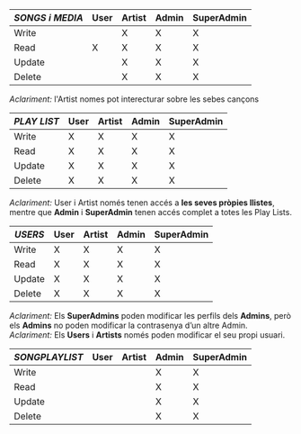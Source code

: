 | ***SONGS i MEDIA***  | User  |  Artist | Admin  | SuperAdmin  |
|---|---|---|---|---|
| Write |   | X | X | X |
| Read  | X | X | X | X |
| Update|   | X | X | X |
| Delete|   | X | X | X |

*Aclariment:* l'Artist nomes pot interecturar sobre les sebes cançons  

| ***PLAY LIST***  | User  |  Artist | Admin  | SuperAdmin  |
|---|---|---|---|---|
| Write | X | X | X | X |
| Read  | X | X | X | X |
| Update| X | X | X | X |
| Delete| X | X | X | X |

*Aclariment:* User i Artist només tenen accés a **les seves pròpies llistes**, mentre que **Admin** i **SuperAdmin** tenen accés complet a totes les Play Lists.


| ***USERS***  | User  |  Artist | Admin  | SuperAdmin  |
|---|---|---|---|---|
| Write | X | X | X | X |
| Read  | X | X | X | X |
| Update| X | X | X | X |
| Delete| X | X | X | X |

*Aclariment:* Els **SuperAdmins** poden modificar les perfils dels **Admins**, però els **Admins** no poden modificar la contrasenya d’un altre Admin.  
*Aclariment:* Els **Users** i **Artists** només poden modificar el seu propi usuari.


| ***SONGPLAYLIST***  | User  |  Artist | Admin  | SuperAdmin  |
|---|---|---|---|---|
| Write |   |   | X | X |
| Read  |   |   | X | X |
| Update|   |   | X | X |
| Delete|   |   | X | X |
